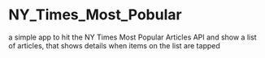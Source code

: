 # NY_Times_Most_Pobular
a simple app to hit the NY Times Most Popular Articles API and show a list of articles, that shows details when items on the list are tapped
